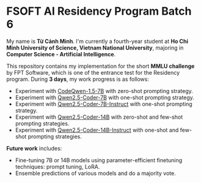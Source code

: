 # FSOFT AI Residency Program Batch 6

My name is **Từ Cảnh Minh**. I'm currently a fourth-year student at **Ho Chi Minh University of Science, Vietnam National University**, majoring in **Computer Science - Artificial Intelligence**.

This repository contains my implementation for the short **MMLU challenge** by FPT Software, which is one of the entrance test for the Residency program. During **3 days**, my work progress is as follows:
- Experiment with [CodeQwen-1.5-7B](https://huggingface.co/Qwen/CodeQwen1.5-7B) with zero-shot prompting strategy.
- Experiment with [Qwen2.5-Coder-7B](https://huggingface.co/Qwen/Qwen2.5-Coder-7B) with one-shot prompting strategy.
- Experiment with [Qwen2.5-Coder-7B-Instruct](https://huggingface.co/Qwen/Qwen2.5-Coder-7B-Instruct) with one-shot prompting strategy.
- Experiment with [Qwen2.5-Coder-14B](https://huggingface.co/Qwen/Qwen2.5-Coder-14B) with zero-shot and few-shot prompting strategies.
- Experiment with [Qwen2.5-Coder-14B-Instruct](https://huggingface.co/Qwen/Qwen2.5-Coder-14B-Instruct) with one-shot and few-shot prompting strategies.

**Future work** includes:
- Fine-tuning 7B or 14B models using parameter-efficient finetuning techniques: prompt tuning, LoRA.
- Ensemble predictions of various models and do a majority vote.
